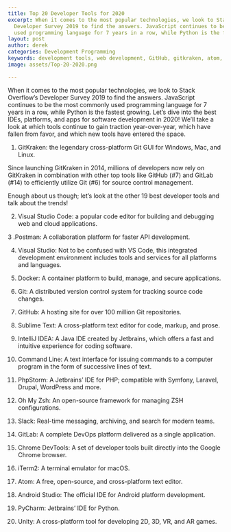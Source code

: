 ```yaml
---
title: Top 20 Developer Tools for 2020
excerpt: When it comes to the most popular technologies, we look to Stack Overflow’s
  Developer Survey 2019 to find the answers. JavaScript continues to be the most commonly
  used programming language for 7 years in a row, while Python is the fastest growing.
layout: post
author: derek
categories: Development Programming
keywords: development tools, web development, GitHub, gitkraken, atom, ide, software development
image: assets/Top-20-2020.png

---
```


When it comes to the most popular technologies, we look to Stack Overflow’s Developer Survey 2019 to find the answers. JavaScript continues to be the most commonly used programming language for 7 years in a row, while Python is the fastest growing. 
Let’s dive into the best IDEs, platforms, and apps for software development in 2020! We’ll take a look at which tools continue to gain traction year-over-year, which have fallen from favor, and which new tools have entered the space.


1. GitKraken: the legendary cross-platform Git GUI for Windows, Mac, and Linux. 

Since launching GitKraken in 2014, millions of developers now rely on GitKraken in combination with other top tools like GitHub (#7) and GitLab (#14) to efficiently utilize Git (#6) for source control management. 

Enough about us though; let’s look at the other 19 best developer tools and talk about the trends!

2. Visual Studio Code: a popular code editor for building and debugging web and cloud applications. 

3 .Postman: A collaboration platform for faster API development. 

4. Visual Studio: Not to be confused with VS Code, this integrated development environment includes tools and services for all platforms and languages. 

5. Docker: A container platform to build, manage, and secure applications. 

6. Git: A distributed version control system for tracking source code changes. 

7. GitHub: A hosting site for over 100 million Git repositories. 

8. Sublime Text: A cross-platform text editor for code, markup, and prose. 

9. IntelliJ IDEA: A Java IDE created by Jetbrains, which offers a fast and intuitive experience for coding software. 

10.  Command Line: A text interface for issuing commands to a computer program in the form of successive lines of text. 

11.  PhpStorm: A Jetbrains’ IDE for PHP; compatible with Symfony, Laravel, Drupal, WordPress and more. 

12. Oh My Zsh: An open-source framework for managing ZSH configurations. 

13. Slack: Real-time messaging, archiving, and search for modern teams.

14. GitLab: A complete DevOps platform delivered as a single application.

15. Chrome DevTools: A set of developer tools built directly into the Google Chrome browser. 

16. iTerm2: A terminal emulator for macOS. 

17. Atom: A free, open-source, and cross-platform text editor. 

18. Android Studio: The official IDE for Android platform development.

19. PyCharm: Jetbrains’ IDE for Python. 

20. Unity: A cross-platform tool for developing 2D, 3D, VR, and AR games.
